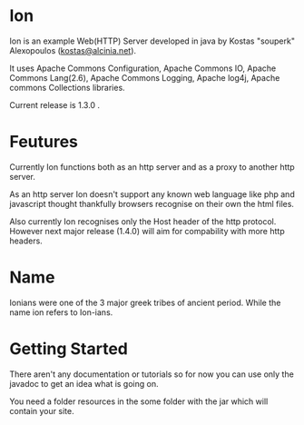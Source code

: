 Ion
===
Ion is an example Web(HTTP) Server developed in java by Kostas "souperk" Alexopoulos (kostas@alcinia.net).

It uses Apache Commons Configuration, Apache Commons IO, Apache Commons Lang(2.6), Apache Commons Logging, Apache log4j, Apache commons Collections libraries.

Current release is 1.3.0 .

Feutures
===

Currently Ion functions both as an http server and as a proxy to another http server.

As an http server Ion doesn't support any known web language like php and javascript thought thankfully browsers recognise on their own the html files.

Also currently Ion recognises only the Host header of the http protocol. However next major release (1.4.0) will aim for compability with more http headers.

Name
===
Ionians were one of the 3 major greek tribes of ancient period. While the name ion refers to Ion-ians.

Getting Started
===
There aren't any documentation or tutorials so for now you can use only the javadoc to get an idea what is going on.

You need a folder resources in the some folder with the jar which will contain your site.
